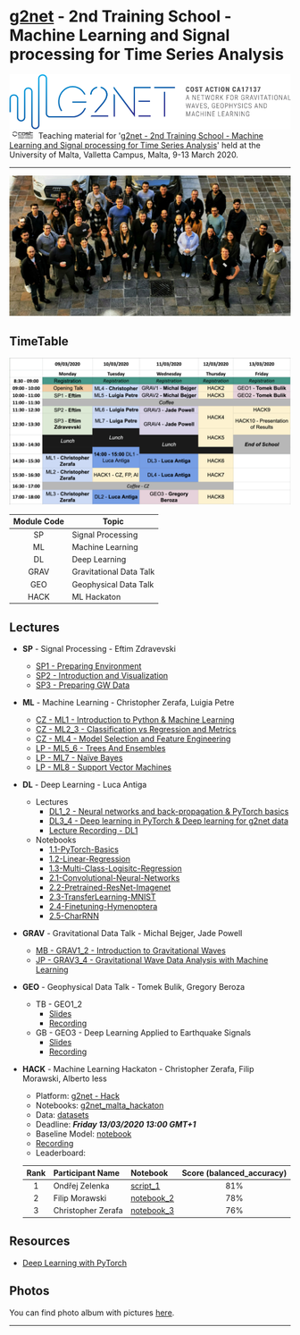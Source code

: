 # [g2net](https://www.g2net.eu/) - 2nd Training School - Machine Learning and Signal processing for Time Series Analysis
![logo_g2net](pics/logo_g2net.png)
<img src="pics/logo_cost.jpg" width="48">
Teaching material for '[g2net - 2nd Training School - Machine Learning and Signal processing for Time Series Analysis](https://indico.ego-gw.it/event/46/)' held at the University of Malta, Valletta Campus, Malta, 9-13 March 2020.

----
![group_photo](pics/group_photos/group_photo.jpg)

## TimeTable 
![timetable](pics/timetable.png)

| **Module Code** | **Topic**                   |
|:-------------:|-------------------------|
| SP          | Signal Processing       |
| ML          | Machine Learning        |
| DL          | Deep Learning           |
| GRAV        | Gravitational Data Talk |
| GEO         | Geophysical Data Talk   |
| HACK        | ML Hackaton             |

## Lectures
- **SP** - Signal Processing - Eftim Zdravevski
    - [SP1 - Preparing Environment](lectures/SP_Signal_Processing_Introduction-Eftim_Zdravevski/signal_processing_0_preparing_environment.ipynb)
    - [SP2 - Introduction and Visualization](lectures/SP_Signal_Processing_Introduction-Eftim_Zdravevski/signal_processing_1_introduction_and_visualization.ipynb)
    - [SP3 - Preparing GW Data](lectures/SP_Signal_Processing_Introduction-Eftim_Zdravevski/signal_processing_2_preparing_GW_data.ipynb)
- **ML** - Machine Learning - Christopher Zerafa, Luigia Petre
    - [CZ - ML1 - Introduction to Python & Machine Learning](lectures/ML_Christopher_Zerafa/ML1_Intro_Python_ML/ML1_Intro_Python_ML.md)
    - [CZ - ML2_3 - Classification vs Regression and Metrics](lectures/ML_Christopher_Zerafa/ML2_3_Classification_Regression_Metrics/ML2_3_Classification_Regression_Metrics.md)
    - [CZ - ML4 - Model Selection and Feature Engineering](lectures/ML_Christopher_Zerafa/ML4_Model_Selection/ML4_Model_Selection.md)
    - [LP - ML5_6 - Trees And Ensembles](lectures/ML_Luigia_Petre/ML5_6_TreesAndEnsembles.ipynb)
    - [LP - ML7 - Naïve Bayes](lectures/ML_Luigia_Petre/ML7_naiveBayes.ipynb)
    - [LP - ML8 - Support Vector Machines](lectures/ML_Luigia_Petre/ML8_SupportVectorMachines.ipynb)
- **DL** - Deep Learning - Luca Antiga
    - Lectures
        - [DL1_2 - Neural networks and back-propagation & PyTorch basics](lectures/DL_Luca_Antiga/g2net_part1.pdf)
        - [DL3_4 - Deep learning in PyTorch & Deep learning for g2net data](lectures/DL_Luca_Antiga/g2net_part2.pdf)
        - [Lecture Recording - DL1](https://youtu.be/LBMAUEdNWDk)
    - Notebooks
        - [1.1-PyTorch-Basics](lectures/DL_Luca_Antiga/1.1-PyTorch-Basics.ipynb)
        - [1.2-Linear-Regression](lectures/DL_Luca_Antiga/1.2-Linear-Regression.ipynb)
        - [1.3-Multi-Class-Logisitc-Regression](lectures/DL_Luca_Antiga/1.3-Multi-Class-Logisitc-Regression.ipynb)
        - [2.1-Convolutional-Neural-Networks](lectures/DL_Luca_Antiga/2.1-Convolutional-Neural-Networks.ipynb)
        - [2.2-Pretrained-ResNet-Imagenet](lectures/DL_Luca_Antiga/2.2-Pretrained-ResNet-Imagenet.ipynb)
        - [2.3-TransferLearning-MNIST](lectures/DL_Luca_Antiga/2.3-TransferLearning-MNIST.ipynb)
        - [2.4-Finetuning-Hymenoptera](lectures/DL_Luca_Antiga/2.4-Finetuning-Hymenoptera.ipynb)
        - [2.5-CharRNN](lectures/DL_Luca_Antiga/2.5-CharRNN.ipynb)
- **GRAV**	- Gravitational Data Talk - Michal Bejger, Jade Powell
    - [MB - GRAV1_2 - Introduction to Gravitational Waves](lectures/GRAV_Intro_gw12_bejger_g2net_malta.pdf)
    - [JP - GRAV3_4 - Gravitational Wave Data Analysis with Machine Learning](lectures/GRAV_GW_Data_Jade_Powell.pdf)
- **GEO**	- Geophysical Data Talk - Tomek Bulik, Gregory Beroza
    - TB - GEO1_2
        - [Slides](lectures/GEO_Tomasz_Bulik_Introduction_to_geophysics.odp)
        - [Recording](https://youtu.be/t84sOY8Czic)
    - GB - GEO3 - Deep Learning Applied to Earthquake Signals
        - [Slides](lectures/GEO_DL_Applied_to_ES_Beroza.pdf)
        - [Recording](https://youtu.be/3_0HWgzIXw8)
- **HACK**	- Machine Learning Hackaton - Christopher Zerafa, Filip Morawski, Alberto Iess
    - Platform: [g2net - Hack](http://88.198.90.93/)
    - Notebooks: [g2net_malta_hackaton](https://github.com/zerafachris/g2net_malta_hackaton)
    - Data: [datasets](https://www.kaggle.com/zerafachris/g2net-training-school-hackaton)
    - Deadline: _**Friday 13/03/2020 13:00 GMT+1**_
    - Baseline Model: [notebook](HACK_leader_board/HACK_Baseline_Model/99_ML_Random_Forest_Baseline.ipynb)
    - [Recording](https://youtu.be/jUvC_xzjABQ)
    - Leaderboard:
    
    | Rank |  Participant Name  | Notebook | Score (balanced_accuracy) |
    |:------:|:------------------|:--------|:---------------------------:|
    | 1    |     Ondřej Zelenka | [script_1](HACK_leader_board/HACK_1_hackathon_final_model_zelenka)            | 81%                       |
    | 2    |     Filip Morawski | [notebook_2](HACK_leader_board/HACK_2_Random_Forrest_new_meta.ipynb)        | 78%                       |
    | 3    | Christopher Zerafa | [notebook_3](HACK_leader_board/HACK_3_zerafachris/99_ML_v2_02_Augment_With_Avg_Noise.ipynb)        | 76%                       | 
    

## Resources
- [Deep Learning with PyTorch](https://www.manning.com/books/deep-learning-with-pytorch)

## Photos
You can find photo album with pictures [here](https://photos.app.goo.gl/UshkScGxn7LBtMXR6).

---